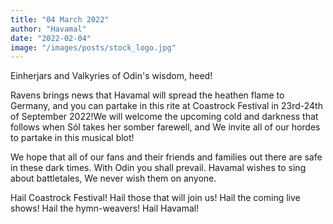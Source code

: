 ```yaml
---
title: "04 March 2022"
author: "Havamal"
date: "2022-02-04"
image: "/images/posts/stock_logo.jpg"
---
```


Einherjars and Valkyries of Odin's wisdom, heed!

Ravens brings news that Havamal will spread the heathen flame to Germany, and you can partake in this rite at Coastrock Festival in 23rd-24th of September 2022!We will welcome the upcoming cold and darkness that follows when Sól takes her somber farewell, and We invite all of our hordes to partake in this musical blot!

We hope that all of our fans and their friends and families out there are safe in these dark times. With Odin you shall prevail. Havamal wishes to sing about battletales, We never wish them on anyone.

Hail Coastrock Festival! Hail those that will join us! Hail the coming live shows! Hail the hymn-weavers! Hail Havamal!